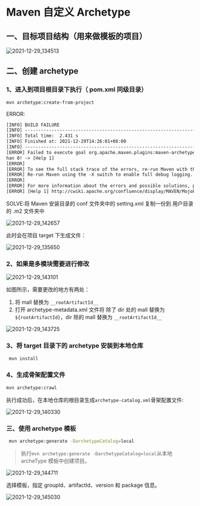 # Maven 自定义 Archetype

## 一、目标项目结构（用来做模板的项目）

![2021-12-29_134513](https://img.qinweizhao.com/2021/12/2021-12-29_134513.png)

## 二、创建 archetype

### 1、进入到项目根目录下执行（ pom.xml 同级目录）

```bash
mvn archetype:create-from-project
```

ERROR:

```txt
[INFO] BUILD FAILURE
[INFO] ------------------------------------------------------------------------
[INFO] Total time:  2.431 s
[INFO] Finished at: 2021-12-29T14:26:01+08:00
[INFO] ------------------------------------------------------------------------
[ERROR] Failed to execute goal org.apache.maven.plugins:maven-archetype-plugin:3.2.0:create-from-project (default-cli) on project qwz-mall: Invoker process ended with result different t
han 0! -> [Help 1]
[ERROR]
[ERROR] To see the full stack trace of the errors, re-run Maven with the -e switch.
[ERROR] Re-run Maven using the -X switch to enable full debug logging.
[ERROR]
[ERROR] For more information about the errors and possible solutions, please read the following articles:
[ERROR] [Help 1] http://cwiki.apache.org/confluence/display/MAVEN/MojoFailureException
```

SOLVE:将 Maven 安装目录的 conf 文件夹中的 setting.xml 复制一份到 用户目录的 .m2 文件夹中

![2021-12-29_142657](https://img.qinweizhao.com/2021/12/2021-12-29_142657.png)

此时会在项目 target 下生成文件：

![2021-12-29_135650](https://img.qinweizhao.com/2021/12/2021-12-29_135650.png)

### 2、如果是多模块需要进行修改

![2021-12-29_143101](https://img.qinweizhao.com/2021/12/2021-12-29_143101.png)

如图所示，需要更改的地方有两处：

1. 将 mall 替换为 `__rootArtifactId__`
2. 打开 archetype-metadata.xml 文件将 除了 dir 处的 mall 替换为 `${rootArtifactId}`，dir 除的 mall 替换为 `__rootArtifactId__`

![2021-12-29_143725](https://img.qinweizhao.com/2021/12/2021-12-29_143725.png)

### 3、将 target 目录下的 archetype 安装到本地仓库

```bash
 mvn install
```

### 4、生成骨架配置文件

```bash
mvn archetype:crawl
```

执行成功后，在本地仓库的根目录生成`archetype-catalog.xml`骨架配置文件:

![2021-12-29_140330](https://img.qinweizhao.com/2021/12/2021-12-29_140330.png)

### 三、使用 archetype 模板

```bash
 mvn archetype:generate -DarchetypeCatalog=local
```

> 执行`mvn archetype:generate -DarchetypeCatalog=local`从本地 archeType 模板中创建项目。

![2021-12-29_144711](https://img.qinweizhao.com/2021/12/2021-12-29_144711.png)

选择模板，指定 groupId、artifactId、version 和 package 信息。

![2021-12-29_145030](https://img.qinweizhao.com/2021/12/2021-12-29_145030.png)
